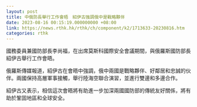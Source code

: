 ```yaml
---
layout: post
title: 中俄防長舉行工作會晤　紹伊古強調俄中是戰略夥伴
date: 2023-08-16 00:15:19.000000000 +08:00
link: https://news.rthk.hk/rthk/ch/component/k2/1713633-20230816.htm
categories: rthk
---
```


國務委員兼國防部長李尚福，在出席莫斯科國際安全會議期間，與俄羅斯國防部長紹伊古舉行工作會晤。

俄羅斯傳媒報道，紹伊古在會晤中強調，俄中兩國是戰略夥伴、好鄰居和忠誠的伙伴。兩國保持高層軍事接觸，舉行陸海空聯合演習，並進行雙邊和多邊合作。

紹伊古又表示，相信這次會晤將有助進一步加深兩國國防部的傳統友好關係，將有助於鞏固地區和全球安全。
